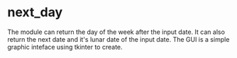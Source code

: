 # next_day
The module can return the day of the week after the input date.
It can also return the next date and it's lunar date of the input date.
The GUI is a simple graphic inteface using tkinter to create.